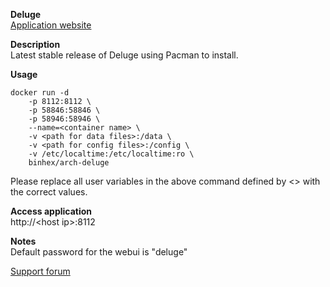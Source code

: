 **Deluge**<br>
[Application website](http://deluge-torrent.org/)

**Description**<br>
Latest stable release of Deluge using Pacman to install.

**Usage**
```
docker run -d 
	-p 8112:8112 \
	-p 58846:58846 \
	-p 58946:58946 \
	--name=<container name> \
	-v <path for data files>:/data \
	-v <path for config files>:/config \
	-v /etc/localtime:/etc/localtime:ro \
	binhex/arch-deluge
```
Please replace all user variables in the above command defined by <> with the correct values.

**Access application**<br>
http://\<host ip\>:8112

**Notes**<br>
Default password for the webui is "deluge"

[Support forum](http://lime-technology.com/forum/index.php?topic=38055.0)